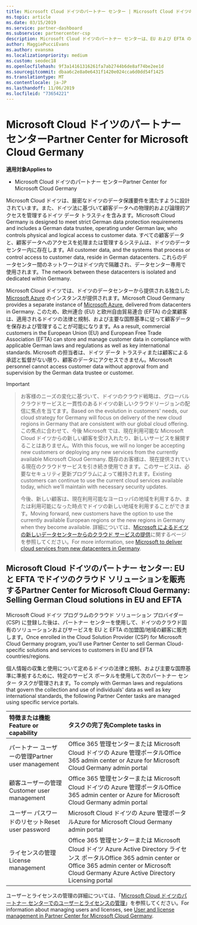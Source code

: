 ```yaml
---
title: Microsoft Cloud ドイツのパートナー センター | Microsoft Cloud ドイツのパートナー センター
ms.topic: article
ms.date: 03/15/2019
ms.service: partner-dashboard
ms.subservice: partnercenter-csp
description: Microsoft Cloud ドイツのパートナー センターは、EU および EFTA の加盟国の顧客に Microsoft クラウド ソリューションを販売する Microsoft パートナー向けのビジネス ポータルです。
author: MaggiePucciEvans
ms.author: evansma
ms.localizationpriority: medium
ms.custom: seodec18
ms.openlocfilehash: 9f3a14161316261fa7ab2744b6de8af74be2ee1d
ms.sourcegitcommit: dbaa6c2e8a0e6431f1420e024cca6d0dd54f1425
ms.translationtype: MT
ms.contentlocale: ja-JP
ms.lasthandoff: 11/06/2019
ms.locfileid: "73654221"
---
```

# <a name="partner-center-for-microsoft-cloud-germany"></a><span data-ttu-id="00ddb-103">Microsoft Cloud ドイツのパートナー センター</span><span class="sxs-lookup"><span data-stu-id="00ddb-103">Partner Center for Microsoft Cloud Germany</span></span>

<span data-ttu-id="00ddb-104">**適用対象**</span><span class="sxs-lookup"><span data-stu-id="00ddb-104">**Applies to**</span></span>

-  <span data-ttu-id="00ddb-105">Microsoft Cloud ドイツのパートナー センター</span><span class="sxs-lookup"><span data-stu-id="00ddb-105">Partner Center for Microsoft Cloud Germany</span></span>

<span data-ttu-id="00ddb-106">Microsoft Cloud ドイツは、厳密なドイツのデータ保護要件を満たすように設計されています。また、ドイツ法に基づいて顧客データへの物理的および論理的アクセスを管理するドイツ データ トラスティを含みます。</span><span class="sxs-lookup"><span data-stu-id="00ddb-106">Microsoft Cloud Germany is designed to meet strict German data protection requirements and includes a German data trustee, operating under German law, who controls physical and logical access to customer data.</span></span> <span data-ttu-id="00ddb-107">すべての顧客データと、顧客データへのアクセスを処理または管理するシステムは、ドイツのデータセンター内に存在します。</span><span class="sxs-lookup"><span data-stu-id="00ddb-107">All customer data, and the systems that process or control access to customer data, reside in German datacenters.</span></span> <span data-ttu-id="00ddb-108">これらのデータセンター間のネットワークはドイツ内で隔離され、データセンター専用で使用されます。</span><span class="sxs-lookup"><span data-stu-id="00ddb-108">The network between these datacenters is isolated and dedicated within Germany.</span></span>

<span data-ttu-id="00ddb-109">Microsoft Cloud ドイツでは、ドイツのデータセンターから提供される独立した [Microsoft Azure](https://go.microsoft.com/fwlink/?linkid=847992) のインスタンスが提供されます。</span><span class="sxs-lookup"><span data-stu-id="00ddb-109">Microsoft Cloud Germany provides a separate instance of [Microsoft Azure](https://go.microsoft.com/fwlink/?linkid=847992), delivered from datacenters in Germany.</span></span> <span data-ttu-id="00ddb-110">このため、欧州連合 (EU) と欧州自由貿易連合 (EFTA) の企業顧客は、適用されるドイツの法律と規制、および主要な国際基準に従って顧客データを保存および管理することが可能になります。</span><span class="sxs-lookup"><span data-stu-id="00ddb-110">As a result, commercial customers in the European Union (EU) and European Free Trade Association (EFTA) can store and manage customer data in compliance with applicable German laws and regulations as well as key international standards.</span></span> <span data-ttu-id="00ddb-111">Microsoft の担当者は、ドイツ データ トラスティまたは顧客による承認と監督がない限り、顧客のデータにアクセスできません。</span><span class="sxs-lookup"><span data-stu-id="00ddb-111">Microsoft personnel cannot access customer data without approval from and supervision by the German data trustee or customer.</span></span>

> [!IMPORTANT]

> <span data-ttu-id="00ddb-112">お客様のニーズの変化に基づいて、ドイツのクラウド戦略は、グローバルクラウドサービスと一貫性のあるドイツの新しいクラウドリージョンの配信に焦点を当てます。</span><span class="sxs-lookup"><span data-stu-id="00ddb-112">Based on the evolution in customers' needs, our cloud strategy for Germany will focus on delivery of the new cloud regions in Germany that are consistent with our global cloud offering.</span></span> <span data-ttu-id="00ddb-113">この焦点に合わせて、今後 Microsoft では、現在利用可能な Microsoft Cloud ドイツからの新しい顧客を受け入れたり、新しいサービスを展開することはありません。</span><span class="sxs-lookup"><span data-stu-id="00ddb-113">With this focus, we will no longer be accepting new customers or deploying any new services from the currently available Microsoft Cloud Germany.</span></span> <span data-ttu-id="00ddb-114">既存のお客様は、現在提供されている現在のクラウドサービスを引き続き使用できます。このサービスは、必要なセキュリティ更新プログラムによって維持されます。</span><span class="sxs-lookup"><span data-stu-id="00ddb-114">Existing customers can continue to use the current cloud services available today, which we'll maintain with necessary security updates.</span></span> 
> 
> <span data-ttu-id="00ddb-115">今後、新しい顧客は、現在利用可能なヨーロッパの地域を利用するか、または利用可能になった時点でドイツの新しい地域を利用することができます。</span><span class="sxs-lookup"><span data-stu-id="00ddb-115">Moving forward, new customers have the option to use the currently available European regions or the new regions in Germany when they become available.</span></span> <span data-ttu-id="00ddb-116">詳細については、[Microsoft によるドイツの新しいデータセンターからのクラウド サービスの提供](https://news.microsoft.com/europe/2018/08/31/microsoft-to-deliver-cloud-services-from-new-datacentres-in-germany-in-2019-to-meet-evolving-customer-needs/)に関するページを参照してください。</span><span class="sxs-lookup"><span data-stu-id="00ddb-116">For more information, see [Microsoft to deliver cloud services from new datacenters in Germany](https://news.microsoft.com/europe/2018/08/31/microsoft-to-deliver-cloud-services-from-new-datacentres-in-germany-in-2019-to-meet-evolving-customer-needs/).</span></span> 


## <a name="partner-center-for-microsoft-cloud-germany-selling-german-cloud-solutions-in-eu-and-efta"></a><span data-ttu-id="00ddb-117">Microsoft Cloud ドイツのパートナー センター: EU と EFTA でドイツのクラウド ソリューションを販売する</span><span class="sxs-lookup"><span data-stu-id="00ddb-117">Partner Center for Microsoft Cloud Germany: Selling German Cloud solutions in EU and EFTA</span></span>

<span data-ttu-id="00ddb-118">Microsoft Cloud ドイツ プログラムのクラウド ソリューション プロバイダー (CSP) に登録した後は、パートナー センターを使用して、ドイツのクラウド固有のソリューションおよびサービスを EU と EFTA の加盟国/地域の顧客に販売します。</span><span class="sxs-lookup"><span data-stu-id="00ddb-118">Once enrolled in the Cloud Solution Provider (CSP) for Microsoft Cloud Germany program, you'll use Partner Center to sell German Cloud-specific solutions and services to customers in EU and EFTA countries/regions.</span></span> 

<span data-ttu-id="00ddb-119">個人情報の収集と使用について定めるドイツの法律と規制、および主要な国際基準に準拠するために、特定のサービス ポータルを使用して次のパートナー センター タスクが管理されます。</span><span class="sxs-lookup"><span data-stu-id="00ddb-119">To comply with German laws and regulations that govern the collection and use of individuals' data as well as key international standards, the following Partner Center tasks are managed using specific service portals.</span></span> 

<span data-ttu-id="00ddb-120">特徴または機能</span><span class="sxs-lookup"><span data-stu-id="00ddb-120">Feature or capability</span></span> | <span data-ttu-id="00ddb-121">タスクの完了先</span><span class="sxs-lookup"><span data-stu-id="00ddb-121">Complete tasks in</span></span>
:--- | :---
<span data-ttu-id="00ddb-122">パートナー ユーザーの管理</span><span class="sxs-lookup"><span data-stu-id="00ddb-122">Partner user management</span></span> | <span data-ttu-id="00ddb-123">Office 365 管理センターまたは Microsoft Cloud ドイツの Azure 管理ポータル</span><span class="sxs-lookup"><span data-stu-id="00ddb-123">Office 365 admin center or Azure for Microsoft Cloud Germany admin portal</span></span>
<span data-ttu-id="00ddb-124">顧客ユーザーの管理</span><span class="sxs-lookup"><span data-stu-id="00ddb-124">Customer user management</span></span> | <span data-ttu-id="00ddb-125">Office 365 管理センターまたは Microsoft Cloud ドイツの Azure 管理ポータル</span><span class="sxs-lookup"><span data-stu-id="00ddb-125">Office 365 admin center or Azure for Microsoft Cloud Germany admin portal</span></span>
<span data-ttu-id="00ddb-126">ユーザー パスワードのリセット</span><span class="sxs-lookup"><span data-stu-id="00ddb-126">Reset user password</span></span> | <span data-ttu-id="00ddb-127">Microsoft Cloud ドイツの Azure 管理ポータル</span><span class="sxs-lookup"><span data-stu-id="00ddb-127">Azure for Microsoft Cloud Germany admin portal</span></span>
<span data-ttu-id="00ddb-128">ライセンスの管理</span><span class="sxs-lookup"><span data-stu-id="00ddb-128">License management</span></span> | <span data-ttu-id="00ddb-129">Office 365 管理センターまたは Microsoft Cloud ドイツ Azure Active Directory ライセンス ポータル</span><span class="sxs-lookup"><span data-stu-id="00ddb-129">Office 365 admin center or Office 365 admin center or Microsoft Cloud Germany Azure Active Directory Licensing portal</span></span>


<span data-ttu-id="00ddb-130">ユーザーとライセンスの管理の詳細については、「[Microsoft Cloud ドイツのパートナー センターでのユーザーとライセンスの管理](user-management-in-partner-center-for-microsoft-cloud-germany.md)」を参照してください。</span><span class="sxs-lookup"><span data-stu-id="00ddb-130">For information about managing users and licenses, see [User and license management in Partner Center for Microsoft Cloud Germany](user-management-in-partner-center-for-microsoft-cloud-germany.md).</span></span>



